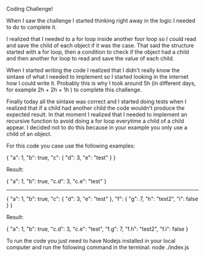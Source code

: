 Coding Challenge!

When I saw the challenge I started thinking right away in the logic I needed to do to complete it.

I realized that I needed to a for loop inside another foor loop so I could read and save the child of each object if it was the case.
That said the structure started with a for loop, then a condition to check if the object had a child and then another for loop to read and save the value of each child.

When I started writing the code I realized that I didn't really know the sintaxe of what I needed to implement so I started looking in the internet how I could write it. Probably this is why I took around 5h (in different days, for example 2h + 2h + 1h ) to complete this challenge.

Finally today all the sintaxe was correct and I started doing tests when I realized that if a child had another child the code wouldn't produce the expected result. In that moment I realized that I needed to implement an recursive function to avoid doing a for loop everytime a child of a child appear. I decided not to do this because in your example you only use a child of an object.

For this code you case use the following examples:

{
    "a": 1,
    "b": true,
    "c": {
        "d": 3,
        "e": "test"
    }
}

Result: 

{
  "a": 1,
  "b": true,
  "c.d": 3,
  "c.e": "test"
}

-----------------

{
    "a": 1,
    "b": true,
    "c": {
        "d": 3,
        "e": "test"
    },
    "f": {
        "g": 7,
        "h": "test2",
        "i": false
    }
}

Result:

{
  "a": 1,
  "b": true,
  "c.d": 3,
  "c.e": "test",
  "f.g": 7,
  "f.h": "test2",
  "f.i": false
}

To run the code you just need to have Nodejs installed in your local computer and run the following command in the terminal: node ./index.js
